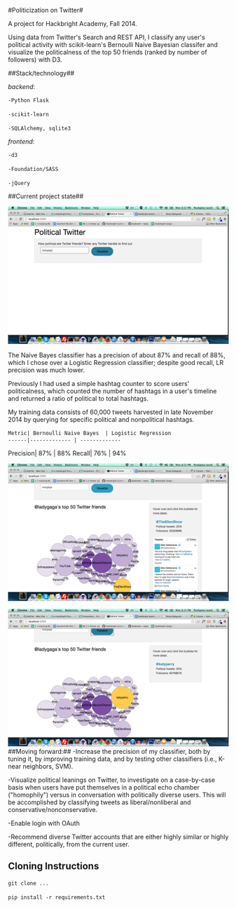 #Politicization on Twitter#

A project for Hackbright Academy, Fall 2014.

Using data from Twitter's Search and REST API, I classify any user's political activity with scikit-learn's Bernoulli Naive Bayesian classifer and visualize the politicalness of the top 50 friends (ranked by number of followers) with D3.

##Stack/technology##

_backend_:

    -Python Flask

    -scikit-learn

    -SQLAlchemy, sqlite3

_frontend_:

    -d3

    -Foundation/SASS

    -jQuery



##Current project state##

![ScreenShot](/static/images/scrn_cap1.png "Landing Page")

The Naive Bayes classifier has a precision of about 87% and recall of 88%, which I chose over a Logistic Regression classifier; despite good recall, LR precision was much lower.

Previously I had used a simple hashtag counter to score users' politicalness, which counted the number of hashtags in a user's timeline and returned a ratio of political to total hashtags.

My training data consists of 60,000 tweets harvested in late November 2014 by querying for specific political and nonpolitical hashtags.

    Metric| Bernoulli Naive Bayes  | Logistic Regression
    ------|------------- | -------------
 Precision| 87%          |  88%
    Recall| 76%          |  94%

![ScreenShot](/static/images/scrn_cap2.png "Visualized results")

![ScreenShot](/static/images/scrn_cap3.png "Interactivity")
##Moving forward:##
 -Increase the precision of my classifier, both by tuning it, by improving training data, and by testing other classifiers (i.e., K-near neighbors, SVM).

 -Visualize political leanings on Twitter, to investigate on a case-by-case basis when users have put themselves in a political echo chamber ("homophily") versus in conversation with politically diverse users. This will be accomplished by classifying tweets as liberal/nonliberal and conservative/nonconservative.

 -Enable login with OAuth

 -Recommend diverse Twitter accounts that are either highly similar or highly different, politically, from the current user.


## Cloning Instructions ##

    git clone ...

    pip install -r requirements.txt
